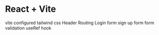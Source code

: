 # React + Vite

vite
configured tailwind css
Header
Routing
Login form
sign up form
form validation
useRef hook
